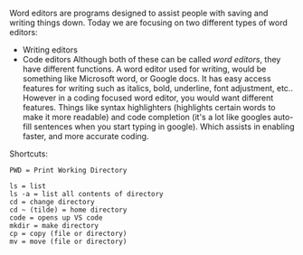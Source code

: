 Word editors are programs designed to assist people with saving and writing things down.
Today we are focusing on two different types of word editors:
* Writing editors
* Code editors
Although both of these can be called *word editors*, they have different functions.
A word editor used for writing, would be something like Microsoft word, or Google docs. It has easy access features for writing
such as italics, bold, underline, font adjustment, etc..
However in a coding focused word editor, you would want different features.
Things like syntax highlighters (highlights certain words to make it more readable) and code completion (it's a lot like
googles auto-fill sentences when you start typing in google). Which assists in enabling faster, and more accurate coding.

Shortcuts:
```
PWD = Print Working Directory

ls = list
ls -a = list all contents of directory
cd = change directory
cd ~ (tilde) = home directory
code = opens up VS code
mkdir = make directory
cp = copy (file or directory)
mv = move (file or directory)
```
